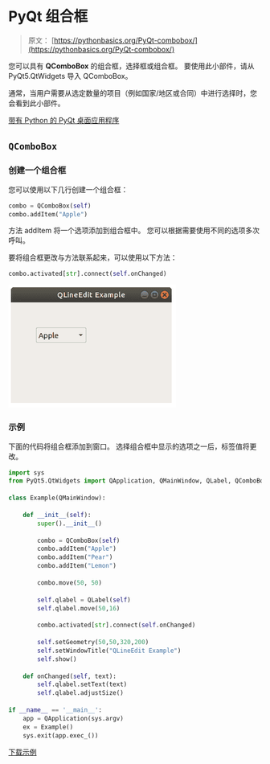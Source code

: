 # PyQt 组合框

> 原文： [https://pythonbasics.org/PyQt-combobox/](https://pythonbasics.org/PyQt-combobox/)

您可以具有 **QComboBox** 的组合框，选择框或组合框。 要使用此小部件，请从 PyQt5.QtWidgets 导入 QComboBox。

通常，当用户需要从选定数量的项目（例如国家/地区或合同）中进行选择时，您会看到此小部件。


[带有 Python 的 PyQt 桌面应用程序](https://gum.co/pysqtsamples)

## `QComboBox`

### 创建一个组合框

您可以使用以下几行创建一个组合框：

```py
combo = QComboBox(self)
combo.addItem("Apple")

```

方法 addItem 将一个选项添加到组合框中。 您可以根据需要使用不同的选项多次呼叫。

要将组合框更改与方法联系起来，可以使用以下方法：

```py
combo.activated[str].connect(self.onChanged)      

```

![pyqt combobox](img/9f48d29be5f240c66f4b4c975d71ebf8.jpg)

### 示例

下面的代码将组合框添加到窗口。 选择组合框中显示的选项之一后，标签值将更改。

```py
import sys
from PyQt5.QtWidgets import QApplication, QMainWindow, QLabel, QComboBox, QPushButton

class Example(QMainWindow):

    def __init__(self):
        super().__init__()

        combo = QComboBox(self)
        combo.addItem("Apple")
        combo.addItem("Pear")
        combo.addItem("Lemon")

        combo.move(50, 50)

        self.qlabel = QLabel(self)
        self.qlabel.move(50,16)

        combo.activated[str].connect(self.onChanged)      

        self.setGeometry(50,50,320,200)
        self.setWindowTitle("QLineEdit Example")
        self.show()

    def onChanged(self, text):
        self.qlabel.setText(text)
        self.qlabel.adjustSize()

if __name__ == '__main__':
    app = QApplication(sys.argv)
    ex = Example()
    sys.exit(app.exec_())

```

[下载示例](https://gum.co/pysqtsamples)